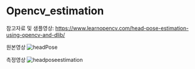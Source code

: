 # Opencv_estimation

참고자료 및 샘플영상: 
https://www.learnopencv.com/head-pose-estimation-using-opencv-and-dlib/

원본영상
![headPose](https://user-images.githubusercontent.com/59910227/80260663-5ae62b80-86c3-11ea-8f96-0230b114c3b3.jpg)

측정영상
![headposeestimation](https://user-images.githubusercontent.com/59910227/80261304-0774dd00-86c5-11ea-8d20-f7df6f061b73.png)
